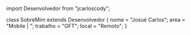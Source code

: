 import Desenvolvedor from "jcarloscody";

class SobreMim extends Desenvolvedor {
  nome = "Josué Carlos";
  area = "Mobile | ";
  trabalho = "GFT";
  local = "Remoto";
}
